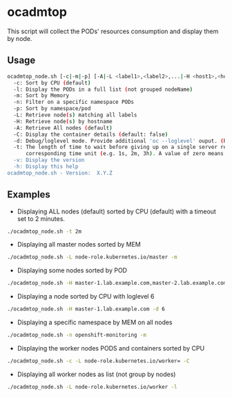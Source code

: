 # ocadmtop

This script will collect the PODs' resources consumption and display them by node.

## Usage

```bash
ocadmtop_node.sh [-c|-m|-p] [-A|-L <label1>,<label2>,...|-H <host1>,<host2>,...] [-l] [-d {0-10}] [-t <TIMEOUT>][-v|-h]
  -c: Sort by CPU (default)
  -l: Display the PODs in a full list (not grouped nodeName)
  -m: Sort by Memory
  -n: Filter on a specific namespace PODs
  -p: Sort by namespace/pod
  -L: Retrieve node(s) matching all labels
  -H: Retrieve node(s) by hostname
  -A: Retrieve All nodes (default)
  -C: Display the container details (default: false)
  -d: Debug/loglevel mode. Provide additional 'oc --loglevel' ouput. (Recommended value: 6)
  -t: The length of time to wait before giving up on a single server request. Non-zero values should contain a
      corresponding time unit (e.g. 1s, 2m, 3h). A value of zero means don't timeout requests.
  -v: Display the version
  -h: Display this help
ocadmtop_node.sh - Version:  X.Y.Z
```

## Examples

* Displaying ALL nodes (default) sorted by CPU (default) with a timeout set to 2 minutes.

```bash
./ocadmtop_node.sh -t 2m
```

* Displaying all master nodes sorted by MEM

```bash
./ocadmtop_node.sh -L node-role.kubernetes.io/master -m
```

* Displaying some nodes sorted by POD

```bash
./ocadmtop_node.sh -H master-1.lab.example.com,master-2.lab.example.com -p
```

* Displaying a node sorted by CPU with loglevel 6

```bash
./ocadmtop_node.sh -H master-1.lab.example.com -d 6
```

* Displaying a specific namespace by MEM on all nodes

```bash
./ocadmtop_node.sh -n openshift-monitoring -m
```

* Displaying the worker nodes PODS and containers sorted by CPU

```bash
./ocadmtop_node.sh -c -L node-role.kubernetes.io/worker= -C
```

* Displaying all worker nodes as list (not group by nodes)

```bash
./ocadmtop_node.sh -L node-role.kubernetes.io/worker -l
```
